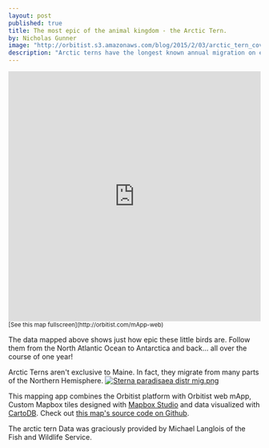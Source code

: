 ```yaml
---
layout: post
published: true
title: The most epic of the animal kingdom - the Arctic Tern.
by: Nicholas Gunner
image: "http://orbitist.s3.amazonaws.com/blog/2015/2/03/arctic_tern_cover_image.jpg"
description: "Arctic terns have the longest known annual migration on earth!"
---
```

<iframe width="100%" height="500px" src="http://orbitist.com/mApp-web" frameborder="0" allowfullscreen></iframe><small>[See this map fullscreen](http://orbitist.com/mApp-web)</small>

The data mapped above shows just how epic these little birds are. Follow them from the North Atlantic Ocean to Antarctica and back... all over the course of one year!

Arctic Terns aren't exclusive to Maine. In fact, they migrate from many parts of the Northern Hemisphere.
<a href="http://commons.wikimedia.org/wiki/File:Sterna_paradisaea_distr_mig.png#mediaviewer/File:Sterna_paradisaea_distr_mig.png"><img src="http://upload.wikimedia.org/wikipedia/commons/thumb/c/c7/Sterna_paradisaea_distr_mig.png/1200px-Sterna_paradisaea_distr_mig.png" alt="Sterna paradisaea distr mig.png" class="img-responsive"></a>

This mapping app combines the Orbitist platform with Orbitist web mApp, Custom Mapbox tiles designed with [Mapbox Studio](https://www.mapbox.com/mapbox-studio/#darwin) and data visualized with [CartoDB](http://cartodb.com). Check out [this map's source code on Github](https://github.com/Orbitist/mApp-web).

The arctic tern Data was graciously provided by Michael Langlois of the Fish and Wildlife Service.